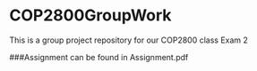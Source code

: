 # COP2800GroupWork

This is a group project repository for our COP2800 class Exam 2


###Assignment can be found in Assignment.pdf
